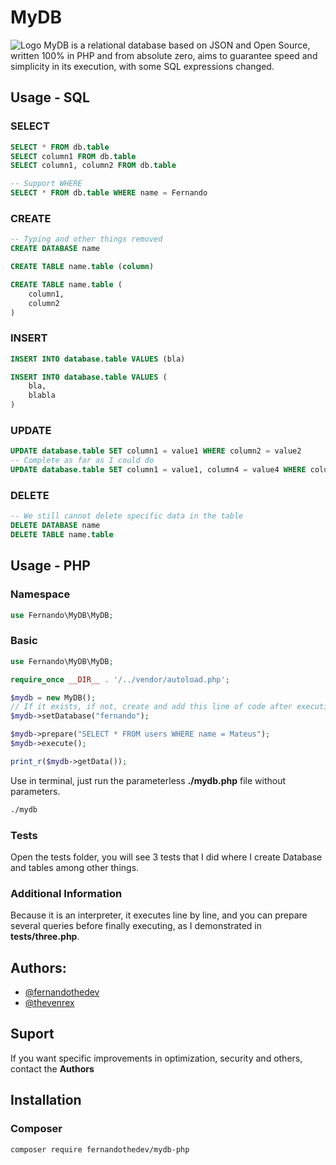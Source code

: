# MyDB

![Logo](https://github.com/FernandoTheDev/mydb/assets/133247564/1e41fc90-e44a-44ab-9999-595d610b74f3)
MyDB is a relational database based on JSON and Open Source, written 100% in PHP and from absolute zero, aims to guarantee speed and simplicity in its execution, with some SQL expressions changed.

## Usage - SQL

### SELECT

```sql
SELECT * FROM db.table
SELECT column1 FROM db.table
SELECT column1, column2 FROM db.table

-- Support WHERE 
SELECT * FROM db.table WHERE name = Fernando 
```

### CREATE

```sql
-- Typing and other things removed
CREATE DATABASE name

CREATE TABLE name.table (column)

CREATE TABLE name.table (
    column1,
    column2
)
```

### INSERT

```sql
INSERT INTO database.table VALUES (bla)

INSERT INTO database.table VALUES (
    bla,
    blabla
)
```

### UPDATE

```sql
UPDATE database.table SET column1 = value1 WHERE column2 = value2
-- Complete as far as I could do
UPDATE database.table SET column1 = value1, column4 = value4 WHERE column2 = value2 AND column3 = value3
```

### DELETE

```sql  
-- We still cannot delete specific data in the table
DELETE DATABASE name
DELETE TABLE name.table
```

## Usage - PHP

### Namespace

```php
use Fernando\MyDB\MyDB;
```

### Basic

```php
use Fernando\MyDB\MyDB;

require_once __DIR__ . '/../vendor/autoload.php';

$mydb = new MyDB();
// If it exists, if not, create and add this line of code after executing the query
$mydb->setDatabase("fernando");

$mydb->prepare("SELECT * FROM users WHERE name = Mateus");
$mydb->execute();

print_r($mydb->getData());
```

Use in terminal, just run the parameterless **./mydb.php** file without parameters.

```bash
./mydb
```

### Tests

Open the tests folder, you will see 3 tests that I did where I create Database and tables among other things.

### Additional Information

Because it is an interpreter, it executes line by line, and you can prepare several queries before finally executing, as I demonstrated in **tests/three.php**.

## Authors:

- [@fernandothedev](t.me/fernandothedev)
- [@thevenrex](t.me/thevenrex)

## Suport

If you want specific improvements in optimization, security and others, contact the **Authors**

## Installation

### Composer

```bash
composer require fernandothedev/mydb-php
```
